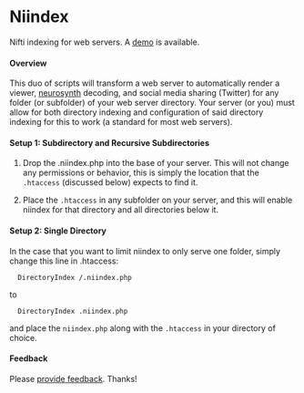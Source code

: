 # Niindex

Nifti indexing for web servers. A [demo](http://www.vbmis.com/bmi/project/niindex) is available.

#### Overview
This duo of scripts will transform a web server to automatically render a viewer, [neurosynth](http://www.neurosynth.org) decoding, and social media sharing (Twitter) for any folder (or subfolder) of your web server directory. Your server (or you) must allow for both directory indexing and configuration of said directory indexing for this to work (a standard for most web servers).

#### Setup 1: Subdirectory and Recursive Subdirectories

1. Drop the .niindex.php into the base of your server. This will not change any permissions or behavior, this is simply the location that the `.htaccess` (discussed below) expects to find it.

2. Place the `.htaccess` in any subfolder on your server, and this will enable niindex for that directory and all directories below it.


#### Setup 2: Single Directory

In the case that you want to limit niindex to only serve one folder, simply change this line in .htaccess:

      DirectoryIndex /.niindex.php

to

      DirectoryIndex .niindex.php

and place the `niindex.php` along with the `.htaccess` in your directory of choice. 


#### Feedback

Please [provide feedback](http://www.github.com/vsoch/niindex/issues). Thanks! 
